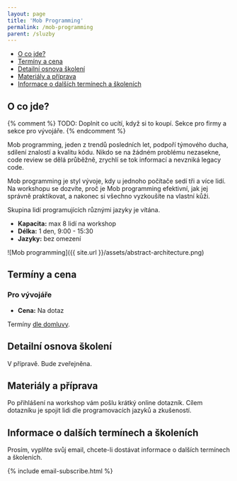 ```yaml
---
layout: page
title: 'Mob Programming'
permalink: /mob-programming
parent: /sluzby
---
```


- [O co jde?](/mob-programming#o-co-jde)
- [Termíny a cena](/mob-programming#termíny-a-cena)
- [Detailní osnova školení](/mob-programming#detailní-osnova-školení)
- [Materiály a příprava](/mob-programming#materiály-a-příprava)
- [Informace o dalších termínech a školeních](/mob-programming#informace-o-dalších-termínech-a-školeních)

## O co jde?

{% comment %}
TODO: Doplnit co ucítí, když si to koupí. Sekce pro firmy a sekce pro vývojáře.
{% endcomment %}

Mob programming, jeden z trendů posledních let,
podpoří týmového ducha, sdílení znalostí a kvalitu kódu.
Nikdo se na žádném problému nezasekne, code review se dělá průběžně,
zrychlí se tok informací a nevzniká legacy code.

Mob programming je styl vývoje, kdy u jednoho počítače sedí tři a více lidí.
Na workshopu se dozvíte, proč je Mob programming efektivní, jak jej správně
praktikovat, a nakonec si všechno vyzkoušíte na vlastní kůži.

Skupina lidí programujících různými jazyky je vítána.

- **Kapacita:** max 8 lidí na workshop
- **Délka:** 1 den, 9:00 - 15:30
- **Jazyky:** bez omezení

![Mob programming]({{ site.url }}/assets/abstract-architecture.png)

## Termíny a cena

### Pro vývojáře

- **Cena:** Na dotaz

Termíny [dle domluvy](/kontakt).

## Detailní osnova školení

V přípravě. Bude zveřejněna.

## Materiály a příprava

Po přihlášení na workshop vám pošlu krátký online dotazník.
Cílem dotazníku je spojit lidi dle programovacích jazyků a zkušeností.

## Informace o dalších termínech a školeních

Prosím, vyplňte svůj email, chcete-li dostávat informace o dalších termínech a školeních.

{% include email-subscribe.html %}
